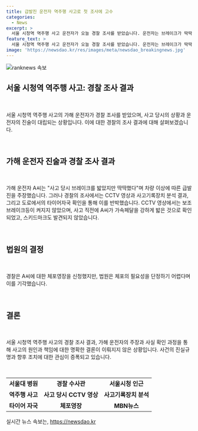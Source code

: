 ```yaml
---
title: 급발진 운전자 역주행 사고로 첫 조사에 고수
categories:
  - News
excerpt: >
  서울 시청역 역주행 사고 운전자가 오늘 경찰 조사를 받았습니다. 운전자는 브레이크가 딱딱해서 급발진이라 주장했지만, CCTV 영상과 사고기록장치 분석 결과에 의하면 해당 주장이 사실이 아닌 것으로 나타났습니다. 또한, 체포영장이 기각되었으나 사고 당시의 증거들이 운전자의 주장을 뒷받침하지 않고 있습니다.
feature_text: >
  서울 시청역 역주행 사고 운전자가 오늘 경찰 조사를 받았습니다. 운전자는 브레이크가 딱딱해서 급발진이라 주장했지만, CCTV 영상과 사고기록장치 분석 결과에 의하면 해당 주장이 사실이 아닌 것으로 나타났습니다. 또한, 체포영장이 기각되었으나 사고 당시의 증거들이 운전자의 주장을 뒷받침하지 않고 있습니다.
image: 'https://newsdao.kr/res/images/meta/newsdao_breakingnews.jpg'
---
```


<p><img src="https://newsdao.kr/res/images/meta/newsdao_breakingnews.jpg" alt="ranknews 속보" /></p>

<h2 data-ke-size="size26">서울 시청역 역주행 사고: 경찰 조사 결과</h2>

<p data-ke-size="size16">&nbsp;</p>

<p>서울 시청역 역주행 사고의 가해 운전자가 경찰 조사를 받았으며, 사고 당시의 상황과 운전자의 진술이 대립되는 상황입니다. 이에 대한 경찰의 조사 결과에 대해 살펴보겠습니다.</p>

<p data-ke-size="size16">&nbsp;</p>

<h2 data-ke-size="size24">가해 운전자 진술과 경찰 조사 결과</h2>

<p data-ke-size="size16">&nbsp;</p>

<p>가해 운전자 A씨는 "사고 당시 브레이크를 밟았지만 딱딱했다"며 차량 이상에 따른 급발진을 주장했습니다. 그러나 경찰의 조사에서는 CCTV 영상과 사고기록장치 분석 결과, 그리고 도로에서의 타이어자국 확인을 통해 이를 반박했습니다. CCTV 영상에서는 보조 브레이크등이 켜지지 않았으며, 사고 직전에 A씨가 가속페달을 강하게 밟은 것으로 확인되었고, 스키드마크도 발견되지 않았습니다.</p>

<p data-ke-size="size16">&nbsp;</p>

<h2 data-ke-size="size24">법원의 결정</h2>

<p data-ke-size="size16">&nbsp;</p>

<p>경찰은 A씨에 대한 체포영장을 신청했지만, 법원은 체포의 필요성을 단정하기 어렵다며 이를 기각했습니다.</p>

<p data-ke-size="size16">&nbsp;</p>

<h2 data-ke-size="size24">결론</h2>

<p data-ke-size="size16">&nbsp;</p>

<p>서울 시청역 역주행 사고의 경찰 조사 결과, 가해 운전자의 주장과 사실 확인 과정을 통해 사고의 원인과 책임에 대한 명확한 결론이 이뤄지지 않은 상황입니다. 사건의 진실규명과 향후 조치에 대한 관심이 증폭되고 있습니다.</p>

<p data-ke-size="size16">&nbsp;</p>

<table style="width: 100%;" data-ke-style="text-align: left;" data-ke-align="center">
<tbody>
<tr>
<td style="text-align: center; height: 17px;"><b>서울대 병원</b></td>
<td style="text-align: center; height: 17px;"><b>경찰 수사관</b></td>
<td style="text-align: center; height: 17px;"><b>서울시청 인근</b></td>
</tr>
<tr>
<td style="text-align: center; height: 17px;"><b>역주행 사고</b></td>
<td style="text-align: center; height: 17px;"><b>사고 당시 CCTV 영상</b></td>
<td style="text-align: center; height: 17px;"><b>사고기록장치 분석</b></td>
</tr>
<tr>
<td style="text-align: center; height: 17px;"><b>타이어 자국</b></td>
<td style="text-align: center; height: 17px;"><b>체포영장</b></td>
<td style="text-align: center; height: 17px;"><b>MBN뉴스</b></td>
</tr>
</tbody>
</table>
실시간 뉴스 속보는, <a href="https://newsdao.kr" rel="dofollow">https://newsdao.kr</a>


